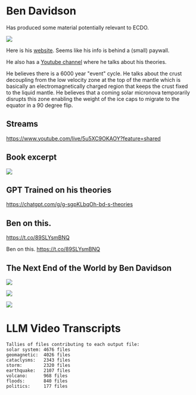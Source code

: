 # Ben Davidson

Has produced some material potentially relevant to ECDO.

![](img/ben-davidson.jpg)

Here is his [website](suspicious0bservers.org). Seems like his info is behind a (small) paywall.

He also has a [Youtube channel](https://www.youtube.com/@Suspicious0bservers/search?query=6000%20year) where he talks about his theories.

He believes there is a 6000 year "event" cycle. He talks about the crust decoupling from the low velocity zone at the top of the mantle which is basically an electromagnetically charged region that keeps the crust fixed to the liquid mantle. He believes that a coming solar micronova temporarily disrupts this zone enabling the weight of the ice caps to migrate to the equator in a 90 degree flip.

## Streams

https://www.youtube.com/live/5u5XC9OKAOY?feature=shared

## Book excerpt

![](img/ben-davidson2.jpg)

## GPT Trained on his theories

https://chatgpt.com/g/g-sgpKLbqOh-bd-s-theories

## Ben on this.
https://t.co/89SLYsmBNQ

Ben on this. https://t.co/89SLYsmBNQ

## The Next End of the World by Ben Davidson

![](img/photo_6026@25-11-2024_23-37-36.jpg)

![](img/photo_6027@25-11-2024_23-37-36.jpg)

![](img/photo_6028@25-11-2024_23-37-36.jpg)

# LLM Video Transcripts

```
Tallies of files contributing to each output file:
solar system: 4676 files
geomagnetic:  4026 files
cataclysms:   2343 files
storm:        2320 files
earthquake:   2107 files
volcano:      968 files
floods:       840 files
politics:     177 files
```